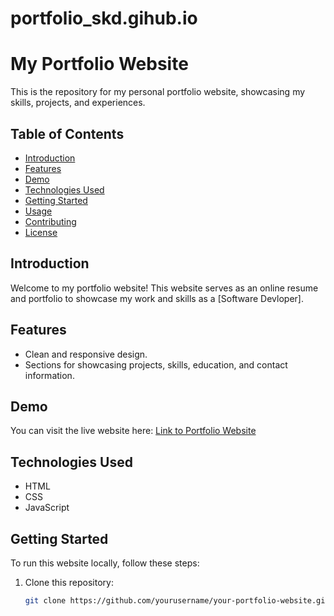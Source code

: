 # portfolio_skd.gihub.io 



# My Portfolio Website

This is the repository for my personal portfolio website, showcasing my skills, projects, and experiences.

## Table of Contents

- [Introduction](#introduction)
- [Features](#features)
- [Demo](#demo)
- [Technologies Used](#technologies-used)
- [Getting Started](#getting-started)
- [Usage](#usage)
- [Contributing](#contributing)
- [License](#license)

## Introduction

Welcome to my portfolio website! This website serves as an online resume and portfolio to showcase my work and skills as a [Software Devloper].

## Features

- Clean and responsive design.
- Sections for showcasing projects, skills, education, and contact information.
  

## Demo

You can visit the live website here: [Link to Portfolio Website](https://sumon05th.github.io/portfolio_skd.gihub.io/)

## Technologies Used

- HTML
- CSS
- JavaScript
  

## Getting Started

To run this website locally, follow these steps:

1. Clone this repository:

   ```bash
   git clone https://github.com/yourusername/your-portfolio-website.git




